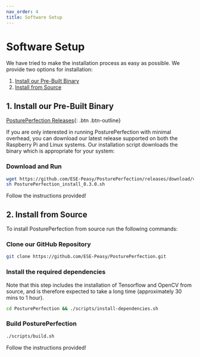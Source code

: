```yaml
---
nav_order: 4
title: Software Setup
---
```


# Software Setup

We have tried to make the installation process as easy as possible. We provide two options for installation:

1. [Install our Pre-Built Binary](#1-install-our-pre-built-binary)
1. [Install from Source](#2-install-from-source)

## 1. Install our Pre-Built Binary

[PosturePerfection Releases](https://github.com/ESE-Peasy/PosturePerfection/releases){: .btn .btn-outline}

If you are only interested in running PosturePerfection with minimal overhead, you can download our latest release supported on both the Raspberry Pi and Linux systems. Our installation script downloads the binary which is appropriate for your system:

### Download and Run

```sh
wget https://github.com/ESE-Peasy/PosturePerfection/releases/download/v0.3.0/PosturePerfection_install_0.3.0.sh
sh PosturePerfection_install_0.3.0.sh
```

Follow the instructions provided!

## 2. Install from Source

To install PosturePerfection from source run the following commands:

### Clone our GitHub Repository

```sh
git clone https://github.com/ESE-Peasy/PosturePerfection.git
```

### Install the required dependencies

Note that this step includes the installation of Tensorflow and OpenCV from source, and is therefore expected to take a long time (approximately 30 mins to 1 hour).

```sh
cd PosturePerfection && ./scripts/install-dependencies.sh
```

### Build PosturePerfection

```sh
./scripts/build.sh
```

Follow the instructions provided!
